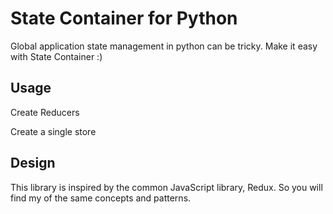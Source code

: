 # State Container for Python

Global application state management in python can be tricky. Make it easy with State Container :)


## Usage

Create Reducers


Create a single store


## Design
This library is inspired by the common JavaScript library, Redux.  So you will find my of the same concepts
and patterns.





